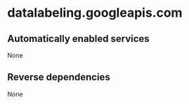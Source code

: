 # datalabeling.googleapis.com

## Automatically enabled services

None

## Reverse dependencies

None
